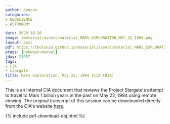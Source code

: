 ```yaml
---
author: duncan
categories:
- GEOSCIENCE
- ASTRONOMY

date: 2020-10-26
image: /material/assets/material_MARS_EXPLORATION_MAY_22_1984.png
layout: post
pdf: https://tholonia.github.io/material/assets/material_MARS_EXPLORATION_MAY_22_1984.pdf
ptags: [nokwgen-manual]
jday: 21957
tags:
- CIA
- stargate
title: Mars Exploration, May 22, 1984 (CIA FOIA)
---
```


This is an internal CIA document that reviews the Project Stargate's attempt to travel to Mars 1 billion years in the past on May 22, 1984 using remote viewing.  The original transcript of this session can be downloaded directly from the CIA's website [here](https://www.cia.gov/readingroom/docs/CIA-RDP96-00788R001900760001-9.pdf).

<!--more-->

{% include pdf-download-obj.html %}
